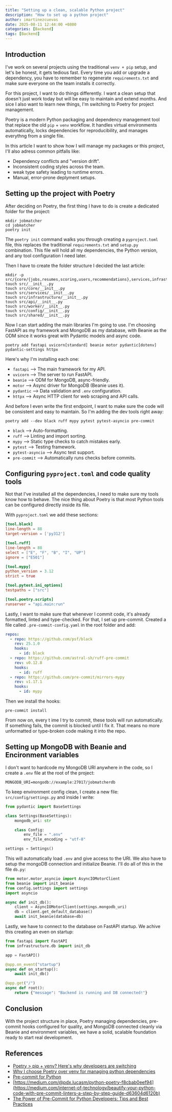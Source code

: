 ```yaml
---
title: "Setting up a clean, scalable Python project"
description: "How to set up a python project"
author: imartinezcuevas
date: 2025-08-11 12:44:00 +0800
categories: [Backend]
tags: [Backend]
---
```


## Introduction
I've work on several projects using the traditional `venv + pip` setup, and let's be honest, it gets tedious fast. Every time you add or upgrade a dependency, you have  to remember to regenerate `requirements.txt` and make sure everyone on the team installs it correctly.

For this project, I want to do things differently. I want a clean setup that doesn't just work today but will be easy to maintain and extend months. And sice I also want to learn new things, I'm switching to Poetry for project management.

Poetry is a modern Python packaging and dependency management tool that replace the old `pip` + `venv` workflow. It handles virtual environments automatically, locks dependencies for reproducibility, and manages everythng from a single file.

In this article I want to show how I will manage my packages or this project, I'll also adress common pitfalls like:
* Dependency conflicts and "version drift".
* Inconsistent coding styles across the team.
* weak type safety leading to runtime errors.
* Manual, error-prone deplyment setups.

## Setting up the project with Poetry
After deciding on Poetry, the first thing I have to do is create a dedicated folder for the project:

```console
mkdir jobmatcher
cd jobmatcher
poetry init
```

The `poetry init` command walks you through creating a `pyproject.toml` file, this replaces the traditional `requirements.txt` and `setup.py` combination. This file will hold all my dependencies, the Python version, and any tool configuration I need later. 

Then I have to create the folder structure I decided the last article:
```console
mkdir -p src/{core/{jobs,resumes,scoring,users,recommendations},services,infrastructure,api,worker,config,shared}
touch src/__init__.py
touch src/core/__init__.py
touch src/services/__init__.py
touch src/infrastructure/__init__.py
touch src/api/__init__.py
touch src/worker/__init__.py
touch src/config/__init__.py
touch src/shared/__init__.py
```

Now I can start adding the main libraries I'm going to use. I'm choosing FastAPI as my framework and MongoDB as my database, with Beanie as the ODM since it works great with Pydantic models and async code.

```console
poetry add fastapi uvicorn[standard] beanie motor pydantic[dotenv] pydantic-settings httpx
```

Here's why I'm installing each one:
* `fastapi` --> The main framework for my API.
* `uvicorn` --> The server to run FastAPI.
* `beanie` --> ODM for MongoDB, async-friendly.
* `motor` --> Async driver for MongoDB (Beanie uses it).
* `pydantic` --> Data validation and `.env` configuration.
* `httpx` --> Async HTTP client for web scraping and API calls.

And before I even write the first endpoint, I want to make sure the code will be consistent and easy to maintain. So I'm adding the dev tools right away:

```console
poetry add --dev black ruff mypy pytest pytest-asyncio pre-commit
```
* `black` --> Auto-formatting.
* `ruff` --> Linting and import sorting.
* `mypy` --> Static type checks to catch mistakes early.
* `pytest` --> Testing framework.
* `pytest-asyncio` --> Async test support.
* `pre-commit` --> Automatically runs checks before commits.

## Configuring `pyproject.toml` and code quality tools
Not that I've installed all the dependencies, I need to make sure my tools know how to behave. The nice thing about Poetry is that most Python tools can be configured directly inside its file.

With `pyproject.toml` we add these sections:
```toml
[tool.black]
line-length = 88
target-version = ['py312']

[tool.ruff]
line-length = 88
select = ["E", "F", "B", "I", "UP"]
ignore = ["E501"]

[tool.mypy]
python_version = 3.12
strict = true

[tool.pytest.ini_options]
testpaths = ["src"]

[tool.poetry.scripts]
runserver = "api.main:run"
```

Lastly, I want to make sure that whenever I commit code, it's already formatted, linted and type-checked. For that, I set up pre-commit. Created a file called `.pre-commit-config.yaml` in the root folder and add:

```yaml
repos:
  - repo: https://github.com/psf/black
    rev: 25.1.0
    hooks:
      - id: black
  - repo: https://github.com/astral-sh/ruff-pre-commit
    rev: v0.12.8
    hooks:
      - id: ruff
  - repo: https://github.com/pre-commit/mirrors-mypy
    rev: v1.17.1
    hooks:
      - id: mypy
```

Then we install the hooks:
```console
pre-commit install
```

From now on, every t ime I try to commit, these tools will run automatically. If something fails, the commit is blocked until I fix it. That means no more unformatted or type-broken code making it into the repo.

## Setting up MongoDB with Beanie and Encironment variables
I don't want to hardcode my MongoDB URI anywhere in the code, so I create a `.env` file at the root of the project:
```console
MONGODB_URI=mongodb://example:27017/jobmatcherdb
```

To keep environment config clean, I create a new file: `src/config/settings.py` and inside I write:
```python
from pydantic import BaseSettings

class Settings(BaseSettings):
    mongodb_uri: str

    class Config:
        env_file = ".env"
        env_file_encoding = "utf-8"

settings = Settings()
```

This will automatically load `.env` and give access to the URI. We also have to setup the mongoDB connection and initialize Beanie. I'll do all of this in the file `db.py`:

```python
from motor.motor_asyncio import AsyncIOMotorClient
from beanie import init_beanie
from config.settings import settings
import asyncio

async def init_db():
    client = AsyncIOMotorClient(settings.mongodb_uri)
    db = client.get_default_database()
    await init_beanie(database=db)
```

Lastly, we have to connect to the database on FastAPI startup. We achive this creating an even on startup:
```python
from fastapi import FastAPI
from infrastructure.db import init_db

app = FastAPI()

@app.on_event("startup")
async def on_startup():
    await init_db()

@app.get("/")
async def root():
    return {"message": "Backend is running and DB connected!"}
```

## Conclusion
With the project structure in place, Poetry managing dependencies, pre-commit hooks configured for quality, and MongoDB connected cleanly via Beanie and environment variables, we have a solid, scalable foundation ready to start real development.

## References 

* [Poetry > pip + venv? Here's why developers are switching](https://dev.to/leapcell/poetry-pip-venv-heres-why-developers-are-switching-5005)
* [Why I choose Poetry over venv for managing python dependencies](https://medium.com/@deepakcoder80/why-i-choose-poetry-over-venv-for-managing-python-dependencies-95cd7eb50223)
* [Pre-commit for Python](https://medium.com/@pdx.lucasm/python-poetry-f8cbab0eef94)
* [https://medium.com/@pdx.lucasm/python-poetry-f8cbab0eef94](https://medium.com/internet-of-technology/beautify-your-python-code-with-pre-commit-linters-a-step-by-step-guide-d63604d6120b)
* [The Power of Pre-Commit for Python Developers: Tips and Best Practices](https://dev.to/techishdeep/maximize-your-python-efficiency-with-pre-commit-a-complete-but-concise-guide-39a5)